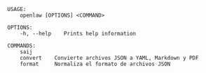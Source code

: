 ﻿```shell
USAGE:
    openlaw [OPTIONS] <COMMAND>

OPTIONS:
    -h, --help    Prints help information

COMMANDS:
    saij                                                     
    convert    Convierte archivos JSON a YAML, Markdown y PDF
    format     Normaliza el formato de archivos JSON         
```
